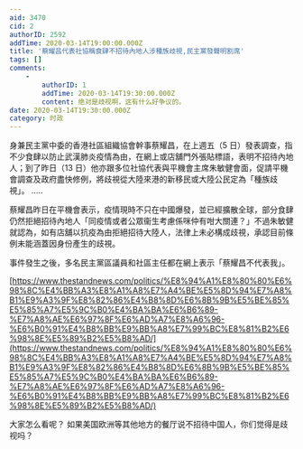 ```yaml
---
aid: 3470
cid: 2
authorID: 2592
addTime: 2020-03-14T19:00:00.000Z
title: '蔡耀昌代表社協稱食肆不招待內地人涉種族歧視,民主黨發聲明割席'
tags: []
comments:
    -
        authorID: 1
        addTime: 2020-03-14T19:30:00.000Z
        content: 绝对是歧视啊，这有什么好争议的。
date: 2020-03-14T19:30:00.000Z
category: 时政
---
```


身兼民主黨中委的香港社區組織協會幹事蔡耀昌，在上週五（5 日）發表調查，指不少食肆以防止武漢肺炎疫情為由，在網上或店舖門外張貼標語，表明不招待內地人；到了昨日（13 日）他亦跟多位社協代表與平機會主席朱敏健會面，促請平機會調查及政府盡快修例，將歧視從大陸來港的新移民或大陸公民定為「種族歧視」。 .....

蔡耀昌昨日在平機會表示，疫情現時不只在中國爆發，並已經擴散全球，部分食肆仍然拒絕招待內地人「同疫情或者公眾衞生考慮係咪仲有咁大關連？」不過朱敏健就認為，如有店舖以抗疫為由拒絕招待大陸人，法律上未必構成歧視，承認目前條例未能涵蓋因身份產生的歧視。

事件發生之後，多名民主黨區議員和社區主任都在網上表示「蔡耀昌不代表我」。

[https://www.thestandnews.com/politics/%E8%94%A1%E8%80%80%E6%98%8C%E4%BB%A3%E8%A1%A8%E7%A4%BE%E5%8D%94%E7%A8%B1%E9%A3%9F%E8%82%86%E4%B8%8D%E6%8B%9B%E5%BE%85%E5%85%A7%E5%9C%B0%E4%BA%BA%E6%B6%89-%E7%A8%AE%E6%97%8F%E6%AD%A7%E8%A6%96-%E6%B0%91%E4%B8%BB%E9%BB%A8%E7%99%BC%E8%81%B2%E6%98%8E%E5%89%B2%E5%B8%AD/](https://www.thestandnews.com/politics/%E8%94%A1%E8%80%80%E6%98%8C%E4%BB%A3%E8%A1%A8%E7%A4%BE%E5%8D%94%E7%A8%B1%E9%A3%9F%E8%82%86%E4%B8%8D%E6%8B%9B%E5%BE%85%E5%85%A7%E5%9C%B0%E4%BA%BA%E6%B6%89-%E7%A8%AE%E6%97%8F%E6%AD%A7%E8%A6%96-%E6%B0%91%E4%B8%BB%E9%BB%A8%E7%99%BC%E8%81%B2%E6%98%8E%E5%89%B2%E5%B8%AD/)

大家怎么看呢？ 如果美国欧洲等其他地方的餐厅说不招待中国人，你们觉得是歧视吗？
